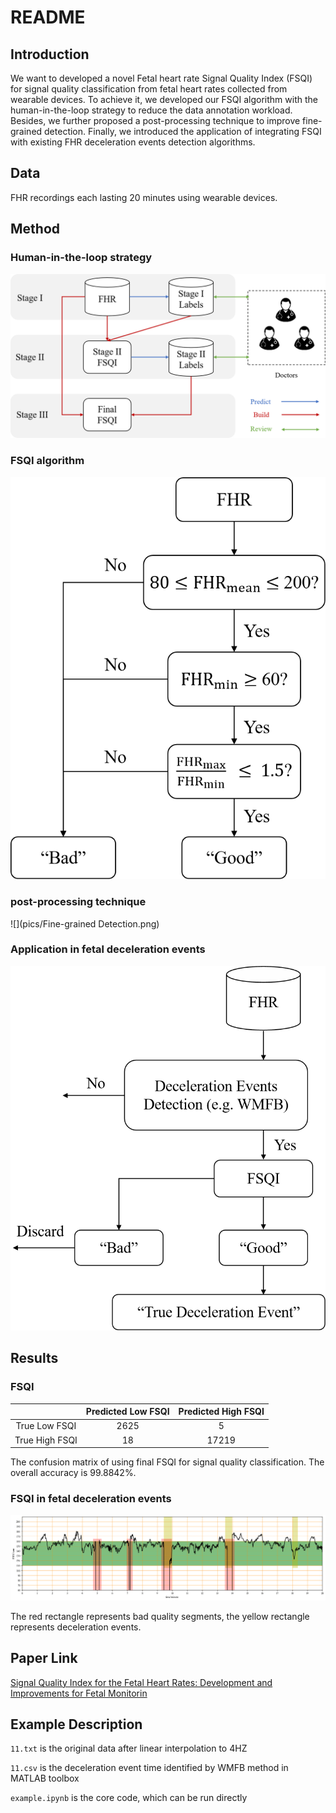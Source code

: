 # README

## Introduction

We want to developed a novel Fetal heart rate Signal Quality Index (FSQI) for signal quality classification from fetal heart rates collected from wearable devices. To achieve it, we developed our FSQI algorithm with the human-in-the-loop strategy to reduce the data annotation workload. Besides, we further proposed a post-processing technique to improve fine-grained detection. Finally, we introduced the application of integrating FSQI with existing FHR deceleration events detection algorithms.

## Data

FHR recordings each lasting 20 minutes using wearable devices. 

## Method

### Human-in-the-loop strategy

![](pics/fw.png)

### FSQI algorithm

![](pics/diagram.png)

### post-processing technique

![](pics/Fine-grained Detection.png)

### Application in fetal deceleration events

![](pics/improve.png)

## Results

### FSQI

|                | Predicted Low FSQI | Predicted High FSQI |
| :------------: | :----------------: | :-----------------: |
| True Low FSQI  |        2625        |          5          |
| True High FSQI |         18         |        17219        |

The confusion matrix of using final FSQI for signal quality classification. The overall accuracy is 99.8842%.

### FSQI in fetal deceleration events

![](pics/11.png)

The red rectangle represents bad quality segments, the yellow rectangle represents deceleration events.

## Paper Link

[Signal Quality Index for the Fetal Heart Rates: Development and Improvements for Fetal Monitorin](https://authors.elsevier.com/sd/article/S095741742202262X)

## Example Description

`11.txt` is the original data after linear interpolation to 4HZ

`11.csv` is the deceleration event time identified by WMFB method in MATLAB toolbox

`example.ipynb` is the core code, which can be run directly
